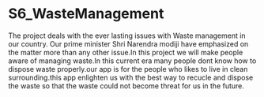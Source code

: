 # S6_WasteManagement
The project deals with the ever lasting issues with Waste management in our country. Our prime minister Shri Narendra modiji 
have emphasized on the matter more than any other issue.In this project we will make people aware of managing waste.In this current era many people dont know how to dispose waste properly.our app is for the people who likes to live in clean surrounding.this app enlighten us with the best way to recucle and dispose the waste so that the waste could not become  threat for us in the future.  
